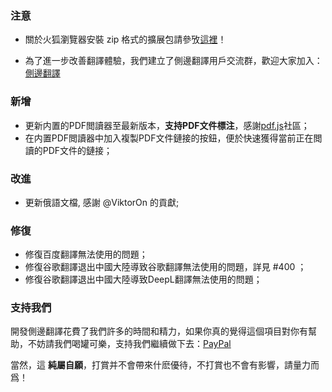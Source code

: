 ### 注意

-   關於火狐瀏覽器安裝 zip 格式的擴展包請參攷[這裡](https://github.com/EdgeTranslate/EdgeTranslate/blob/master/docs/wiki/zh_TW/%E8%87%B4%E7%81%AB%E7%8B%90%E7%94%A8%E6%88%B6.md)！

-   為了進一步改善翻譯體驗，我們建立了側邊翻譯用戶交流群，歡迎大家加入：[側邊翻譯](https://t.me/EdgeTranslate)

### 新增

-   更新内置的PDF閲讀器至最新版本，**支持PDF文件標注**，感謝[pdf.js](https://github.com/mozilla/pdf.js)社區；
-   在内置PDF閲讀器中加入複製PDF文件鏈接的按鈕，便於快速獲得當前正在閲讀的PDF文件的鏈接；

### 改進

-   更新俄語文檔, 感謝 @ViktorOn 的貢獻;

### 修復

-   修復百度翻譯無法使用的問題；
-   修復谷歌翻譯退出中國大陸導致谷歌翻譯無法使用的問題，詳見 #400 ；
-   修復谷歌翻譯退出中國大陸導致DeepL翻譯無法使用的問題；

### 支持我們

開發側邊翻譯花費了我們許多的時間和精力，如果你真的覺得這個項目對你有幫助，不妨請我們喝罐可樂，支持我們繼續做下去：[PayPal](https://paypal.me/EdgeTranslate)

當然，這 **純屬自願**，打賞并不會帶來什麽優待，不打賞也不會有影響，請量力而爲！
